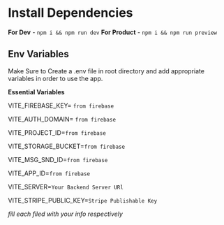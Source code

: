 # Install Dependencies

**For Dev**  -  `npm i && npm run dev`  **For Product**  -  `npm i && npm run preview`

## Env Variables

Make Sure to Create a .env file in root directory and add appropriate variables in order to use the app.

**Essential Variables**

VITE_FIREBASE_KEY=  `from firebase`

VITE_AUTH_DOMAIN=  `from firebase`

VITE_PROJECT_ID=`from firebase`

VITE_STORAGE_BUCKET=`from firebase`

VITE_MSG_SND_ID=`from firebase`

VITE_APP_ID=`from firebase`

VITE_SERVER=`Your Backend Server URl`

VITE_STRIPE_PUBLIC_KEY=`Stripe Publishable Key`

_fill each filed with your info respectively_